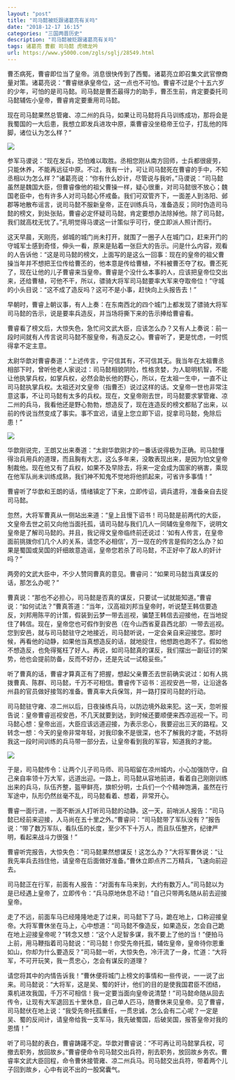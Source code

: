 ```yaml
---
layout: "post"
title: "司马懿被贬跟诸葛亮有关吗"
date: "2018-12-17 16:15"
categories: "三国两晋历史"
description: "司马懿被贬跟诸葛亮有关吗"
tags: 诸葛亮 曹叡 司马懿 虎啸龙吟
url: https://www.y5000.com/zgls/sglj/28549.html
---
```






曹丕病死，曹睿即位当了皇帝。消息很快传到了西蜀。诸葛亮立即召集文武官僚商量对策。诸葛亮说：“曹睿继承皇帝位，这一点也不可怕。曹睿不过是个十五六岁的少年，可怕的是司马懿。司马懿是曹丕最得力的助手，曹丕生前，肯定要委托司马懿辅佐小皇帝，曹睿肯定要重用司马懿。

现在司马懿果然总管雍、凉二州的兵马，如果让司马懿将兵马训练成功，那将会是我蜀国的一大后患，我想立即发兵进攻中原，乘曹睿没坐稳帝王位子，打乱他的阵脚，诸位认为怎么样？”

![](https://img.y5000.com/uploads/allimg/180208/8-1P20Q52J4528.jpg)

参军马谡说：“现在发兵，恐怕难以取胜。丞相您刚从南方回师，士兵都很疲劳，只能休养，不能再远征中原。不过，我有一计，可让司马懿死在曹睿的手中，不知丞相以为怎么样？”诸葛亮说：“你有什么妙计，尽管说与我听。”马谡说：“司马懿虽然是魏国大臣，但曹睿像他的祖父曹操一样，疑心很重，对司马懿很不放心；魏国老臣中，也有许多人对司马懿心怀戒备。我们可双管齐下，一面差人到洛阳、邺郡等地散布谣言，说司马懿不服新皇帝，正在训练兵马，准备造反；同时伪造司马懿的榜文，到处张贴，曹睿必定怀疑司马懿，肯定要想办法除掉他。除了司马懿，我们就高枕无忧了。”孔明觉得马谡这一计策似乎可行，便立即派人照计而行。

这天早晨，天刚亮，邺城的城门尚未打开，就围了一圈子人在城门口，赶来开门的守城军士感到奇怪，伸头一看，原来是贴着一张巨大的告示。问是什么内容，观看的人告诉他：“这是司马懿的榜文，上面写的是这么一回事：现在的皇帝的祖父曹操当年并不想把王位传给曹丕的，他本意是传给曹植，不料被曹丕夺了权。曹丕死了，现在让他的儿子曹睿来当皇帝。曹睿是个没什么本事的人，应该把皇帝位交出来，还给曹植，可他不干，所以，骠骑大将军司马懿要率大军来夺取帝位！”守城的小头目说：“这不成了造反吗？这可不是小事，赶快向上头报告去！”

早朝时，曹睿上朝议事，有人上奏：在东南西北的四个城门上都发现了骠骑大将军司马懿的告示，说是要率兵造反，并当场将撕下来的告示捧给曹睿看。

曹睿看了榜文后，大惊失色，急忙问文武大臣，应该怎么办？又有人上奏说：前一段时间就有人传言说司马懿不服皇帝，有造反之心。曹睿听了，更是忧虑，一时慌得拿不定主意。

太尉华歆对曹睿奏道：“上述传言，宁可信其有，不可信其无。我当年在太祖曹丞相部下时，曾听他老人家说过：司马懿相貌阴险，性格贪婪，为人聪明机智，不能让他执掌兵权，如掌兵权，必然会助长他的野心，所以，在太祖一生中，一直不让司马懿执掌兵权。太祖还对文皇帝（指曹丕）说过这样的话。文皇帝一世也非常注意这事，不让司马懿有太多的兵权。现在，文皇帝刚去世，司马懿要求掌管雍、凉二州的兵马，我看他还是野心勃勃，想造反了，现在连造反的榜文都贴了出来，以前的传说当然变成了事实。事不宜迟，请皇上您立即下诏，捉拿司马懿，免除后患！”

![](https://img.y5000.com/uploads/allimg/180208/8-1P20Q52KB14.jpg)

华歆刚说完，王朗又出来奏道：“太尉华歆刚才的一番话说得极为正确。司马懿懂得治兵用兵的道理，而且胸有大志，这么多年来，没敢表现出来，是因为怕文皇帝制裁他。现在他又有了兵权，如果不及早除去，将来一定会成为国家的祸害，乘现在他军队尚未训练成熟，我们神不知鬼不觉地将他抓起来，可省许多事情！”

曹睿听了华歆和王朗的话，情绪镇定了下来，立即传诏，调兵遣将，准备亲自去捉司马懿。

忽然，大将军曹真从一侧站出来道：“皇上且慢下诏书！司马懿是前两代的大臣，文皇帝去世之前又向他当面托孤，请司马懿与我们几人一同辅佐皇帝陛下，说明文皇帝是了解司马懿的。并且，我记得文皇帝临终前还说过：‘如有人传言，在皇帝面前挑拨你们几个人的关系，请您不必相信’，万一现在的传言是假的怎么办？如果是蜀国或吴国的奸细故意造谣，皇帝您若杀了司马懿，不正好中了敌人的奸计吗？”

两旁的文武大臣中，不少人赞同曹真的意见。曹睿问：“如果司马懿当真谋反的话，那怎么办呢？”

曹真说：“那也不必担心，司马懿是否真的谋反，只要试一试就能知道。”曹睿说：“如何试法？”曹真答道：“当年，汉高祖刘邦当皇帝时，听说楚王韩信要造反，刘邦用陈平的计策，假装到云梦一带去巡视，骗楚王韩信去迎接他，在当地捉住了韩信。现在，皇帝您也可假作到安邑（在今山西省夏县西北部）一带去巡视。您到安邑，就与司马懿驻守之地接近，司马懿听说，一定会亲自来迎接您。那时候，再看他的动静，如果他当真想造反的话，就地捉住，他想跑也跑不了。假如他不想造反，也免得冤枉了好人。再说，如司马懿真的谋反，我们摆出一副征讨的架势，他也会提前防备，反而不好办，还是先试一试稳妥些。”

听了曹真的话，曹睿才算真正有了把握，想起父亲曹丕去世前确实说过：如有人挑拨曹真、陈群、司马懿，千万不可相信。曹睿传下诏书：巡视安邑一带，让沿途各州县的官员做好接驾的准备。曹真率大兵保驾，并一路打探司马懿的行动。

司马懿驻守雍、凉二州以后，日夜操练兵马，以防边境外敌来犯。这一天，忽听报告说：皇帝曹睿巡视安邑，不几天就要到达，到时候还要顺便来西凉巡视一下。司马懿心想：皇帝出巡，大臣应该远道迎接，为表示忠心，我要迎出三天的路程。又转念一想：今天的皇帝非常年轻，对我印象不是很深，也不了解我的才能，不妨将我这一段时间训练的兵马带一部分去，让皇帝看到我的军容，知道我的才能。

![](https://img.y5000.com/uploads/allimg/180208/8-1P20Q5350MD.jpg)

于是，司马懿传令：让两个儿子司马师、司马昭留在凉州城内，小心加强防守，自己亲自率领十万大军，远道出迎。一路上，司马懿从容地前进，看着自己刚刚训练出来的兵马，队伍齐整，盔甲鲜亮，旗帜分明，士兵们一个个精神饱满，虽然在行军途中，队形仍然丝毫不乱，司马懿看着、想着，非常开心。

曹睿一面行进，一面不断派人打听司马懿的动静。这一天，前哨派人报告：“司马懿已经前来迎接，人马尚在五十里之外。”曹睿问：“司马懿带了军队没有？”报告说：“带了数万军队，看队伍的长度，至少不下十万人，而且队伍整齐，纪律严明，看起来战斗力很强！”

曹睿听完报告，大惊失色：“司马懿果然想谋反！这怎么办？”大将军曹休说：“让我先率兵去挡住他，请皇帝在后面做好准备。”曹休立即点齐二万精兵，飞速向前迎去。

司马懿正在行军，前面有人报告：“对面有车马来到，大约有数万人。”司马懿以为是已经遇上皇帝了，立即传令：“兵马原地休息不动！”自己只带两名随从前去迎接皇帝。

走了不远，前面车马已经隆隆地走了过来，司马懿下了马，跪在地上，口称迎接皇帝。大将军曹休坐在马上，心中想道：“司马懿不像造反，如果造反，怎会自己跪在地上迎接皇帝呢？”转念又想：“这个人足智多谋，我不要上了他的当！”便拍马上前，用马鞭指着司马懿说：“司马懿！你受先帝托孤，辅佐皇帝，皇帝待你恩重如山，你却为什么要造反？”司马懿一听，大惊失色，冷汗流了一身，忙道：“大将军，不可开玩笑，我一贯忠心，怎会有谋反的道理？

请您将其中的内情告诉我！”曹休便将城门上榜文的事情和一些传说，一一说了出来。司马懿说：“大将军，这是吴、蜀的奸计，他们的目的是使我国君臣不团结，乘机进攻我国，千万不可相信！我一定要当面向皇帝说清楚！”司马懿命随从回去传令，让现有大军退回五十里休息，自己单人匹马，随曹休来见皇帝。见了曹睿，司马懿伏在地上说：“我受先帝托孤重任，一贯忠诚，怎么会有二心呢？一定是吴、蜀的反间计，请皇帝给我一支军马，我先破蜀国，后破吴国，报答皇帝对我的恩情！”

听了司马懿的表白，曹睿踌躇不定。华歆对曹睿说：“不可再让司马懿掌兵权，可撤去职务，放回故乡。”曹睿便命令司马懿交出兵符，削去职务，放回故乡务农。曹睿率文武大臣回程，命令曹休接管雍、凉二州兵马。司马懿交出兵符，带着两个儿子回到故乡，心中有说不出的一股窝囊气。
